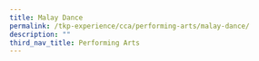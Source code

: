 ```yaml
---
title: Malay Dance
permalink: /tkp-experience/cca/performing-arts/malay-dance/
description: ""
third_nav_title: Performing Arts
---
```

